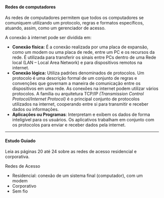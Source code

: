 #### Redes de computadores

As redes de computadores permitem que todos os computadores se comuniquem utilizando um protocolo, regras e formatos específicos, atuando, assim, como um gerenciador de acesso.

A conexão à internet pode ser dividida em: 
- **Conexão física:** É a conexão realizada por uma placa de expansão, como um modem ou uma placa de rede, entre um PC e os recursos da rede. É utilizada para transferir os sinais entre PCs dentro de uma Rede local (LAN – Local Area Network) e para dispositivos remotos na internet.
- **Conexão lógica:** Utiliza padrões denominados de protocolos. Um protocolo é uma descrição formal de um conjunto de regras e convenções que governam a maneira de comunicação entre os dispositivos em uma rede. As conexões na internet podem utilizar vários protocolos. A família ou arquitetura TCP/IP _(_Transmission Control Protocol/Internet Protocol_)_ é o principal conjunto de protocolos utilizados na internet, cooperando entre si para transmitir e receber dados ou informações.
- **Aplicações ou Programas**: Interpretam e exibem os dados de forma inteligível para os usuários. Os aplicativos trabalham em conjunto com os protocolos para enviar e receber dados pela internet.

---

#### Estudo Guiado

Leia as páginas 20 até 24 sobre as redes de acesso residencial e corporativa.

Redes de Acesso

- Residencial: conexão de um sistema final (computador), com um modem 
- Corporativo
- Sem fio
